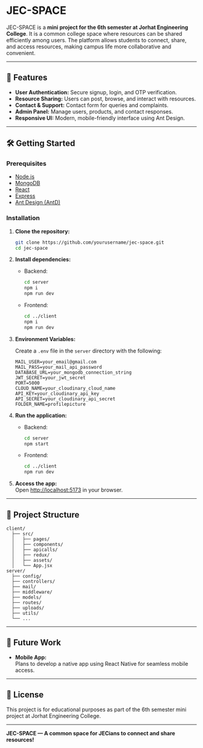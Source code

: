 # JEC-SPACE

JEC-SPACE is a **mini project for the 6th semester at Jorhat Engineering College**. It is a common college space where resources can be shared efficiently among users. The platform allows students to connect, share, and access resources, making campus life more collaborative and convenient.

---

## 🌟 Features

- **User Authentication:** Secure signup, login, and OTP verification.
- **Resource Sharing:** Users can post, browse, and interact with resources.
- **Contact & Support:** Contact form for queries and complaints.
- **Admin Panel:** Manage users, products, and contact responses.
- **Responsive UI:** Modern, mobile-friendly interface using Ant Design.

---

## 🛠️ Getting Started

### Prerequisites

- [Node.js](https://nodejs.org/)
- [MongoDB](https://www.mongodb.com/)
- [React](https://react.dev/)
- [Express](https://expressjs.com/)
- [Ant Design (AntD)](https://ant.design/)

### Installation

1. **Clone the repository:**
   ```bash
   git clone https://github.com/yourusername/jec-space.git
   cd jec-space
   ```

2. **Install dependencies:**
   
   - Backend:
     ```bash
     cd server
     npm i
     npm run dev
     ```
   - Frontend:
     ```bash
     cd ../client
     npm i
     npm run dev
     ```

4. **Environment Variables:**

   Create a `.env` file in the `server` directory with the following:

   ```
   MAIL_USER=your_email@gmail.com
   MAIL_PASS=your_mail_api_password
   DATABASE_URL=your_mongodb_connection_string 
   JWT_SECRET=your_jwt_secret
   PORT=5000
   CLOUD_NAME=your_cloudinary_cloud_name
   API_KEY=your_cloudinary_api_key
   API_SECRET=your_cloudinary_api_secret
   FOLDER_NAME=profilepicture
   ```

5. **Run the application:**
   - Backend:
     ```bash
     cd server
     npm start
     ```
   - Frontend:
     ```bash
     cd ../client
     npm run dev
     ```

6. **Access the app:**  
   Open [http://localhost:5173](http://localhost:5173) in your browser.

---

## 📁 Project Structure

```
client/
  ├── src/
  │   ├── pages/
  │   ├── components/
  │   ├── apicalls/
  │   ├── redux/
  │   ├── assets/
  │   └── App.jsx
server/
  ├── config/
  ├── controllers/
  ├── mail/
  ├── middleware/
  ├── models/
  ├── routes/
  ├── uploads/
  ├── utils/
  └── ...
```

---

## 📱 Future Work

- **Mobile App:**  
  Plans to develop a native app using React Native for seamless mobile access.

---

## 📄 License

This project is for educational purposes as part of the 6th semester mini project at Jorhat Engineering College.

---

**JEC-SPACE — A common space for JECians to connect and share resources!**
